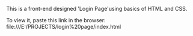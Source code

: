 This is a front-end designed 'Login Page'using basics of HTML and CSS.

To view it, paste this link in the browser:
file:///E:/PROJECTS/login%20page/index.html